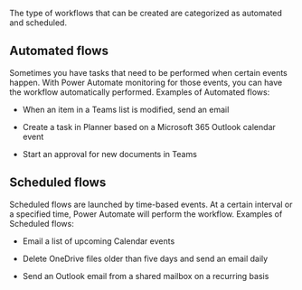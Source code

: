 The type of workflows that can be created are categorized as automated and scheduled.

## Automated flows

Sometimes you have tasks that need to be performed when certain events happen. With Power Automate monitoring for those events, you can have the workflow automatically performed. Examples of Automated flows:

- When an item in a Teams list is modified, send an email

- Create a task in Planner based on a Microsoft 365 Outlook calendar event

- Start an approval for new documents in Teams

## Scheduled flows

Scheduled flows are launched by time-based events. At a certain interval or a specified time, Power Automate will perform the workflow. Examples of Scheduled flows:

- Email a list of upcoming Calendar events

- Delete OneDrive files older than five days and send an email daily

- Send an Outlook email from a shared mailbox on a recurring basis
